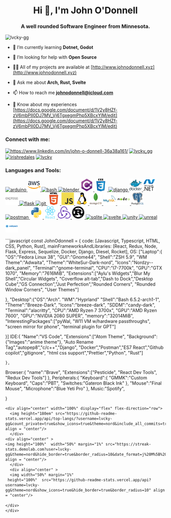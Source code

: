
<h1 align="center">Hi 👋, I'm John O'Donnell</h1>
<h3 align="center">A well rounded Software Engineer from Minnesota.</h3>

<p align="left"> <img src="https://komarev.com/ghpvc/?username=lvcky-gg&label=Profile%20views&color=0e75b6&style=flat" alt="lvcky-gg" /> </p>

- 🌱 I’m currently learning **Dotnet, Godot**

- 🤝 I’m looking for help with **Open Source**

- 👨‍💻 All of my projects are available at [http://www.johnodonnell.xyz](http://www.johnodonnell.xyz)

- 💬 Ask me about **Arch, Rust, Svelte**

- 📫 How to reach me **johnodonnell@icloud.com**

- 📄 Know about my experiences [https://docs.google.com/document/d/1V2y8HZf-zV6mbPII0DJ7MV_Vj6TgxegmPhp5XBcxYlM/edit](https://docs.google.com/document/d/1V2y8HZf-zV6mbPII0DJ7MV_Vj6TgxegmPhp5XBcxYlM/edit)

<h3 align="left">Connect with me:</h3>
<p align="left">
<a href="https://linkedin.com/in/https://www.linkedin.com/in/john-o-donnell-36a38a161/" target="blank"><img align="center" src="https://raw.githubusercontent.com/rahuldkjain/github-profile-readme-generator/master/src/images/icons/Social/linked-in-alt.svg" alt="https://www.linkedin.com/in/john-o-donnell-36a38a161/" height="30" width="40" /></a>
<a href="https://instagram.com/lvcky_gg" target="blank"><img align="center" src="https://raw.githubusercontent.com/rahuldkjain/github-profile-readme-generator/master/src/images/icons/Social/instagram.svg" alt="lvcky_gg" height="30" width="40" /></a>
<a href="https://www.youtube.com/c/irishredales" target="blank"><img align="center" src="https://raw.githubusercontent.com/rahuldkjain/github-profile-readme-generator/master/src/images/icons/Social/youtube.svg" alt="irishredales" height="30" width="40" /></a>
<a href="https://www.leetcode.com/lvcky" target="blank"><img align="center" src="https://raw.githubusercontent.com/rahuldkjain/github-profile-readme-generator/master/src/images/icons/Social/leet-code.svg" alt="lvcky" height="30" width="40" /></a>
</p>

<h3 align="left">Languages and Tools:</h3>
<p align="left"> <a href="https://www.arduino.cc/" target="_blank" rel="noreferrer"> <img src="https://cdn.worldvectorlogo.com/logos/arduino-1.svg" alt="arduino" width="40" height="40"/> </a> <a href="https://aws.amazon.com" target="_blank" rel="noreferrer"> <img src="https://raw.githubusercontent.com/devicons/devicon/master/icons/amazonwebservices/amazonwebservices-original-wordmark.svg" alt="aws" width="40" height="40"/> </a> <a href="https://www.gnu.org/software/bash/" target="_blank" rel="noreferrer"> <img src="https://www.vectorlogo.zone/logos/gnu_bash/gnu_bash-icon.svg" alt="bash" width="40" height="40"/> </a> <a href="https://www.blender.org/" target="_blank" rel="noreferrer"> <img src="https://download.blender.org/branding/community/blender_community_badge_white.svg" alt="blender" width="40" height="40"/> </a> <a href="https://www.w3schools.com/cs/" target="_blank" rel="noreferrer"> <img src="https://raw.githubusercontent.com/devicons/devicon/master/icons/csharp/csharp-original.svg" alt="csharp" width="40" height="40"/> </a> <a href="https://www.w3schools.com/css/" target="_blank" rel="noreferrer"> <img src="https://raw.githubusercontent.com/devicons/devicon/master/icons/css3/css3-original-wordmark.svg" alt="css3" width="40" height="40"/> </a> <a href="https://www.djangoproject.com/" target="_blank" rel="noreferrer"> <img src="https://cdn.worldvectorlogo.com/logos/django.svg" alt="django" width="40" height="40"/> </a> <a href="https://www.docker.com/" target="_blank" rel="noreferrer"> <img src="https://raw.githubusercontent.com/devicons/devicon/master/icons/docker/docker-original-wordmark.svg" alt="docker" width="40" height="40"/> </a> <a href="https://dotnet.microsoft.com/" target="_blank" rel="noreferrer"> <img src="https://raw.githubusercontent.com/devicons/devicon/master/icons/dot-net/dot-net-original-wordmark.svg" alt="dotnet" width="40" height="40"/> </a> <a href="https://expressjs.com" target="_blank" rel="noreferrer"> <img src="https://raw.githubusercontent.com/devicons/devicon/master/icons/express/express-original-wordmark.svg" alt="express" width="40" height="40"/> </a> <a href="https://flask.palletsprojects.com/" target="_blank" rel="noreferrer"> <img src="https://www.vectorlogo.zone/logos/pocoo_flask/pocoo_flask-icon.svg" alt="flask" width="40" height="40"/> </a> <a href="https://git-scm.com/" target="_blank" rel="noreferrer"> <img src="https://www.vectorlogo.zone/logos/git-scm/git-scm-icon.svg" alt="git" width="40" height="40"/> </a> <a href="https://www.w3.org/html/" target="_blank" rel="noreferrer"> <img src="https://raw.githubusercontent.com/devicons/devicon/master/icons/html5/html5-original-wordmark.svg" alt="html5" width="40" height="40"/> </a> <a href="https://developer.mozilla.org/en-US/docs/Web/JavaScript" target="_blank" rel="noreferrer"> <img src="https://raw.githubusercontent.com/devicons/devicon/master/icons/javascript/javascript-original.svg" alt="javascript" width="40" height="40"/> </a> <a href="https://www.linux.org/" target="_blank" rel="noreferrer"> <img src="https://raw.githubusercontent.com/devicons/devicon/master/icons/linux/linux-original.svg" alt="linux" width="40" height="40"/> </a> <a href="https://www.mongodb.com/" target="_blank" rel="noreferrer"> <img src="https://raw.githubusercontent.com/devicons/devicon/master/icons/mongodb/mongodb-original-wordmark.svg" alt="mongodb" width="40" height="40"/> </a> <a href="https://www.mysql.com/" target="_blank" rel="noreferrer"> <img src="https://raw.githubusercontent.com/devicons/devicon/master/icons/mysql/mysql-original-wordmark.svg" alt="mysql" width="40" height="40"/> </a> <a href="https://nodejs.org" target="_blank" rel="noreferrer"> <img src="https://raw.githubusercontent.com/devicons/devicon/master/icons/nodejs/nodejs-original-wordmark.svg" alt="nodejs" width="40" height="40"/> </a> <a href="https://www.postgresql.org" target="_blank" rel="noreferrer"> <img src="https://raw.githubusercontent.com/devicons/devicon/master/icons/postgresql/postgresql-original-wordmark.svg" alt="postgresql" width="40" height="40"/> </a> <a href="https://postman.com" target="_blank" rel="noreferrer"> <img src="https://www.vectorlogo.zone/logos/getpostman/getpostman-icon.svg" alt="postman" width="40" height="40"/> </a> <a href="https://www.python.org" target="_blank" rel="noreferrer"> <img src="https://raw.githubusercontent.com/devicons/devicon/master/icons/python/python-original.svg" alt="python" width="40" height="40"/> </a> <a href="https://reactjs.org/" target="_blank" rel="noreferrer"> <img src="https://raw.githubusercontent.com/devicons/devicon/master/icons/react/react-original-wordmark.svg" alt="react" width="40" height="40"/> </a> <a href="https://redux.js.org" target="_blank" rel="noreferrer"> <img src="https://raw.githubusercontent.com/devicons/devicon/master/icons/redux/redux-original.svg" alt="redux" width="40" height="40"/> </a> <a href="https://www.rust-lang.org" target="_blank" rel="noreferrer"> <img src="https://raw.githubusercontent.com/devicons/devicon/master/icons/rust/rust-plain.svg" alt="rust" width="40" height="40"/> </a> <a href="https://www.sqlite.org/" target="_blank" rel="noreferrer"> <img src="https://www.vectorlogo.zone/logos/sqlite/sqlite-icon.svg" alt="sqlite" width="40" height="40"/> </a> <a href="https://svelte.dev" target="_blank" rel="noreferrer"> <img src="https://upload.wikimedia.org/wikipedia/commons/1/1b/Svelte_Logo.svg" alt="svelte" width="40" height="40"/> </a> <a href="https://unity.com/" target="_blank" rel="noreferrer"> <img src="https://www.vectorlogo.zone/logos/unity3d/unity3d-icon.svg" alt="unity" width="40" height="40"/> </a> <a href="https://unrealengine.com/" target="_blank" rel="noreferrer"> <img src="https://raw.githubusercontent.com/kenangundogan/fontisto/036b7eca71aab1bef8e6a0518f7329f13ed62f6b/icons/svg/brand/unreal-engine.svg" alt="unreal" width="40" height="40"/> </a> <a href="https://webpack.js.org" target="_blank" rel="noreferrer"> <img src="https://raw.githubusercontent.com/devicons/devicon/d00d0969292a6569d45b06d3f350f463a0107b0d/icons/webpack/webpack-original-wordmark.svg" alt="webpack" width="40" height="40"/> </a> </p>



<div>
```javascript
const JohnOdonnell = {
  code: [Javascript, Typescript, HTML, CSS,  Python, Rust],
  mainFrameworksAndLibraries: [React, Redux, Node, Flask, Express, Sequelize, Docker, Django, Diesel, Rocket],
  OS: ["Laptop":{
    "OS":"Fedora Linux 38",
    "GUI":"Gnome44",
    "Shell":"ZSH 5.9",
    "WM Theme":"Adwaita",
    "Theme":"WhiteSur-Dark-nord",
    "Icons":"Nordzy--dark_panel",
    "Terminal":"gnome-terminal",
    "CPU":"I7-7700k",
    "GPU":"GTX 1070",
    "Memory":"7616MiB",
    "Extensions":["Aylu's Widgets","Blur My Shell","Circular Widgets",
    "Coverflow alt-tab","Dash to Dock","Desktop Cube","GS Connection","Just Perfection","Rounded Corners",
    "Rounded Window Corners", "User Themes"]
    
  },
  "Desktop":{"OS":"Arch".
    "WM":"Hyprland"
    "Shell":"Bash 6.5.2-arch1-1",
    "Theme":"Breeze-Dark",
    "Icons":"breeze-dark",
    "SDDM":"candy-dark",
    "Terminal":"alacritty",
    "CPU":"AMD Ryzen 7 3700x",
    "GPU":"AMD Ryzen 7600",
    "GPU":"NVIDIA 2080 SUPER",
    "memory":"32014MiB",
    "InterestingPackages":["pyWal, "W11 VM w/hardware passthroughs", "screen mirror for phone", "terminal plugin for GPT"]
    
  }]
  IDE:{
      "Name":"VS Code",
      "Extensions":["Atom Theme", "Background":{"Images":"anime theme"}, "Auto Rename Tag","autopep8","c/c++","Django",
      "Docker","Postman","ES7 React","Github copilot","gitignore", "html css support","Prettier","Python", "Rust"]
      
    },
  Browser:{
      "name":"Brave",
      "Extensions":["Pesticide", "React Dev Tools", "Redux Dev Tools"]
  },
  Peripherals:{
      "Keyboard":{
          "GMMK":"Custom Keyboard",
          "Caps":"PBT",
          "Switches:"Gateron Black Ink"
          },
      "Mouse":"Final Mouse",
      "Microphone":"Blue Yeti Pro"
  },
  Music:"Spotify",
  
}
```
<div align="center" width="100%" display="flex" flex-direction="row">
  <img height="180em" src="https://github-readme-stats.vercel.app/api/top-langs/?username=lvcky-gg&count_private=true&show_icons=true&theme=nord&include_all_commits=true&hide_border=true&layout=compact&langs_count=10" align = "center"/>
  </div>
<div align="center" >
<img height="100%"  width="50%" margin="1%" src="https://streak-stats.demolab.com?user=lvcky-gg&theme=nord&hide_border=true&border_radius=10&date_format=j%20M%5B%20Y%5D&card_width=496&hide_longest_streak=true" align = "center"/>
  </div>
  <div align="center" >
  <img width="50%" margin="1%" 
 height="100%"  src="https://github-readme-stats.vercel.app/api?username=lvcky-gg&theme=nord&show_icons=true&hide_border=true&border_radius=10" align = "center"/>

</div>
</div>






